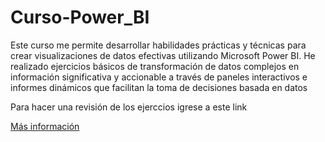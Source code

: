 # Curso-Power_BI
<p>Este curso me permite desarrollar habilidades prácticas y técnicas 
  para crear visualizaciones de datos efectivas utilizando Microsoft Power BI. 
  He realizado ejercicios básicos de transformación de datos complejos 
  en información significativa y accionable a través de paneles interactivos 
  e informes dinámicos que facilitan la toma de decisiones basada en datos</p>

  <p>Para hacer una revisión de los ejerccios igrese a este link</p>

 [Más información](https://www.notion.so/Curso-Power-BI-131052e4d3db809da89fef5047822d2a?pvs=4 "Haz clic para ver la documentación completa")
